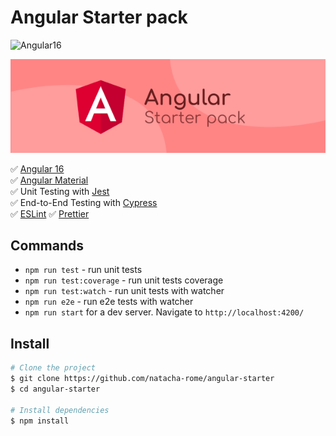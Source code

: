 # Angular Starter pack

![Angular16](https://img.shields.io/badge/Angular-16-brightgreen)


![logo](src/assets/images/angular-starter-pack.png)



✅ [Angular 16](https://angular.io/)  
✅ [Angular Material](https://material.angular.io/)  
✅ Unit Testing with [Jest](https://jestjs.io/)  
✅ End-to-End Testing with [Cypress](https://www.cypress.io/)  
✅ [ESLint](https://eslint.org/)
✅ [Prettier](https://prettier.io/)

## Commands

- `npm run test` - run unit tests
- `npm run test:coverage`  - run unit tests coverage
- `npm run test:watch` - run unit tests with watcher
- `npm run e2e` - run e2e tests with watcher
- `npm run start` for a dev server. Navigate to `http://localhost:4200/`

## Install 

```bash
# Clone the project
$ git clone https://github.com/natacha-rome/angular-starter
$ cd angular-starter

# Install dependencies
$ npm install
```

